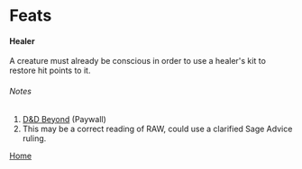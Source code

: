 Feats
======

#### Healer
A creature must already be conscious in order to use a healer's kit to restore hit points to it.

###### Notes
1. [D&D Beyond](https://www.dndbeyond.com/feats/healer) (Paywall)
2. This may be a correct reading of RAW, could use a clarified Sage Advice ruling.

[Home](index.md)